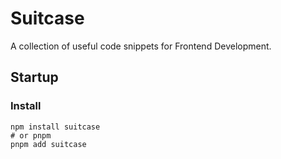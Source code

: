 # Suitcase

A collection of useful code snippets for Frontend Development.

## Startup

### Install

```shell
npm install suitcase
# or pnpm
pnpm add suitcase
```
